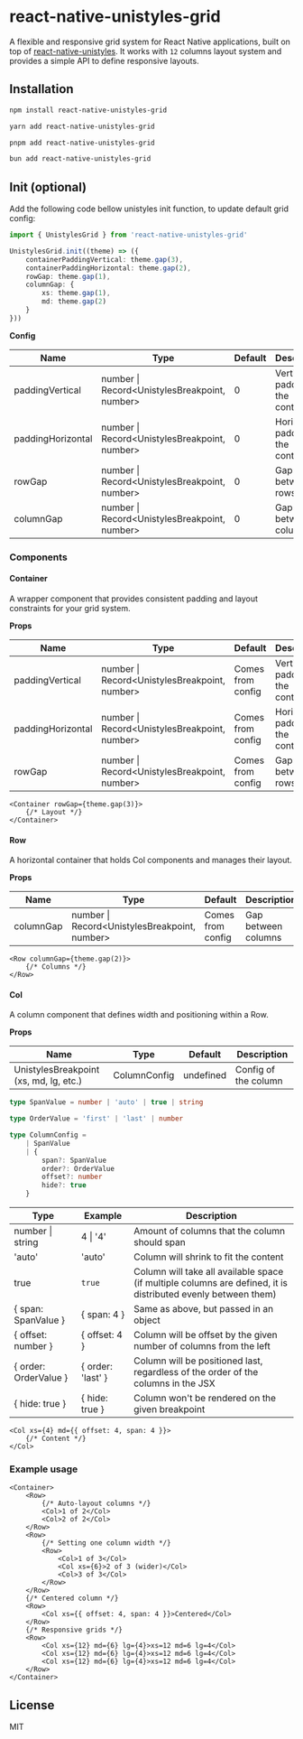 # react-native-unistyles-grid

A flexible and responsive grid system for React Native applications, built on top of [react-native-unistyles](unistyl.es). It works with `12` columns layout system and provides a simple API to define responsive layouts.

## Installation

```bash
npm install react-native-unistyles-grid
```

```bash
yarn add react-native-unistyles-grid
```

```bash
pnpm add react-native-unistyles-grid
```

```bash
bun add react-native-unistyles-grid
```

## Init (optional)

Add the following code bellow unistyles init function, to update default grid config:

```ts
import { UnistylesGrid } from 'react-native-unistyles-grid'

UnistylesGrid.init((theme) => ({
    containerPaddingVertical: theme.gap(3),
    containerPaddingHorizontal: theme.gap(2),
    rowGap: theme.gap(1),
    columnGap: {
        xs: theme.gap(1),
        md: theme.gap(2)
    }
}))
```

**Config**

| Name | Type | Default | Description |
| --- | --- | --- | --- |
| paddingVertical | number \| Record<UnistylesBreakpoint, number> | 0 | Vertical padding of the container |
| paddingHorizontal | number \| Record<UnistylesBreakpoint, number> | 0 | Horizontal padding of the container |
| rowGap | number \| Record<UnistylesBreakpoint, number> | 0 | Gap between rows |
| columnGap | number \| Record<UnistylesBreakpoint, number> | 0 | Gap between columns |

### Components

#### Container

A wrapper component that provides consistent padding and layout constraints for your grid system.

**Props**

| Name | Type | Default | Description |
| --- | --- | --- | --- |
| paddingVertical | number \| Record<UnistylesBreakpoint, number> | Comes from config | Vertical padding of the container |
| paddingHorizontal | number \| Record<UnistylesBreakpoint, number> | Comes from config | Horizontal padding of the container |
| rowGap | number \| Record<UnistylesBreakpoint, number> | Comes from config | Gap between rows |

```tsx
<Container rowGap={theme.gap(3)}>
    {/* Layout */}
</Container>
```

#### Row

A horizontal container that holds Col components and manages their layout.

**Props**

| Name | Type | Default | Description |
| --- | --- | --- | --- |
| columnGap | number \| Record<UnistylesBreakpoint, number> | Comes from config | Gap between columns |

```tsx
<Row columnGap={theme.gap(2)}>
    {/* Columns */}
</Row>
```

#### Col

A column component that defines width and positioning within a Row.

**Props**

| Name | Type | Default | Description |
| --- | --- | --- | --- |
| UnistylesBreakpoint (xs, md, lg, etc.) | ColumnConfig | undefined | Config of the column |

```ts
type SpanValue = number | 'auto' | true | string

type OrderValue = 'first' | 'last' | number

type ColumnConfig =
    | SpanValue
    | {
        span?: SpanValue
        order?: OrderValue
        offset?: number
        hide?: true
    }
```

| Type | Example | Description |
| --- | --- | --- |
| number \| string | 4 \| '4' | Amount of columns that the column should span |
| 'auto' | 'auto' | Column will shrink to fit the content |
| true | `true` | Column will take all available space (if multiple columns are defined, it is distributed evenly between them) |
| { span: SpanValue } | { span: 4 } | Same as above, but passed in an object |
| { offset: number } | { offset: 4 } | Column will be offset by the given number of columns from the left |
| { order: OrderValue } | { order: 'last' } | Column will be positioned last, regardless of the order of the columns in the JSX |
| { hide: true } | { hide: true } | Column won't be rendered on the given breakpoint |

```tsx
<Col xs={4} md={{ offset: 4, span: 4 }}>
    {/* Content */}
</Col>
```

### Example usage

```tsx
<Container>
    <Row>
        {/* Auto-layout columns */}
        <Col>1 of 2</Col>
        <Col>2 of 2</Col>
    </Row>
    <Row>
        {/* Setting one column width */}
        <Row>
            <Col>1 of 3</Col>
            <Col xs={6}>2 of 3 (wider)</Col>
            <Col>3 of 3</Col>
        </Row>
    </Row>
    {/* Centered column */}
    <Row>
        <Col xs={{ offset: 4, span: 4 }}>Centered</Col>
    </Row>
    {/* Responsive grids */}
    <Row>
        <Col xs={12} md={6} lg={4}>xs=12 md=6 lg=4</Col>
        <Col xs={12} md={6} lg={4}>xs=12 md=6 lg=4</Col>
        <Col xs={12} md={6} lg={4}>xs=12 md=6 lg=4</Col>
    </Row>
</Container>
```


## License

MIT

